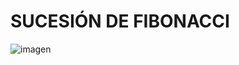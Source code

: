 # SUCESIÓN DE FIBONACCI
![imagen](https://github.com/AndresSandoval123/logica4/assets/167252430/1279f635-35d5-4144-a0b3-62cb5a3910d2)
